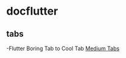 # docflutter

## tabs 
-Flutter Boring Tab to Cool Tab [Medium Tabs](https://medium.com/flutterpub/flutter-boring-tab-to-cool-tab-bfcb1a93f8d0)
